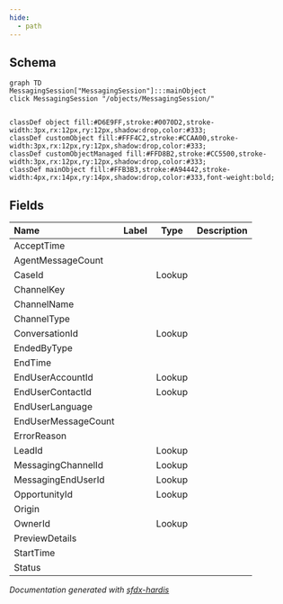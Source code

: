 ```yaml
---
hide:
  - path
---
```



## Schema

```mermaid
graph TD
MessagingSession["MessagingSession"]:::mainObject
click MessagingSession "/objects/MessagingSession/"


classDef object fill:#D6E9FF,stroke:#0070D2,stroke-width:3px,rx:12px,ry:12px,shadow:drop,color:#333;
classDef customObject fill:#FFF4C2,stroke:#CCAA00,stroke-width:3px,rx:12px,ry:12px,shadow:drop,color:#333;
classDef customObjectManaged fill:#FFD8B2,stroke:#CC5500,stroke-width:3px,rx:12px,ry:12px,shadow:drop,color:#333;
classDef mainObject fill:#FFB3B3,stroke:#A94442,stroke-width:4px,rx:14px,ry:14px,shadow:drop,color:#333,font-weight:bold;

```


<!-- Object description -->

## Fields

| Name      | Label | Type | Description |
| :-------- | :---- | :--: | :---------- | 
| AcceptTime |  |  | <!-- --> |
| AgentMessageCount |  |  | <!-- --> |
| CaseId |  | Lookup | <!-- --> |
| ChannelKey |  |  | <!-- --> |
| ChannelName |  |  | <!-- --> |
| ChannelType |  |  | <!-- --> |
| ConversationId |  | Lookup | <!-- --> |
| EndedByType |  |  | <!-- --> |
| EndTime |  |  | <!-- --> |
| EndUserAccountId |  | Lookup | <!-- --> |
| EndUserContactId |  | Lookup | <!-- --> |
| EndUserLanguage |  |  | <!-- --> |
| EndUserMessageCount |  |  | <!-- --> |
| ErrorReason |  |  | <!-- --> |
| LeadId |  | Lookup | <!-- --> |
| MessagingChannelId |  | Lookup | <!-- --> |
| MessagingEndUserId |  | Lookup | <!-- --> |
| OpportunityId |  | Lookup | <!-- --> |
| Origin |  |  | <!-- --> |
| OwnerId |  | Lookup | <!-- --> |
| PreviewDetails |  |  | <!-- --> |
| StartTime |  |  | <!-- --> |
| Status |  |  | <!-- --> |








_Documentation generated with [sfdx-hardis](https://sfdx-hardis.cloudity.com)_
